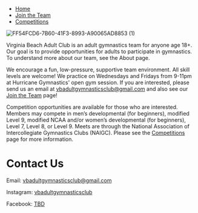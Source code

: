- [Home](https://vbadultgymnasticsclub.github.io)
- [Join the Team](https://vbadultgymnasticsclub.github.io/join-the-team)
- [Competitions](https://vbadultgymnasticsclub.github.io/competitions)

![FF54FCD6-7B60-41F3-8993-A90065AD8853 (1)](https://user-images.githubusercontent.com/108369432/180617739-968e173c-7bb4-4aaf-9256-3db3ecc70489.JPG)


Virginia Beach Adult Club is an adult gymnastics team for anyone age 18+.   Our goal is to provide opportunities for adults to participate in gymnastics.  To understand more about our team, see the About page.

We encourage a fun, low-pressure, supportive team environment.   All skill levels are welcome!  We practice on Wednesdays and Fridays from 9-11pm at Hurricane Gymnastics' open gym session. If you are interested, please send us an email at [vbadultgymnasticsclub@gmail.com](mailto:vbadultgymnasticsclub@gmail.com) and also see our [Join the Team](https://vbadultgymnasticsclub.github.io/join-the-team) page!

Competition opportunities are available for those who are interested.  Members may compete in men’s developmental (for beginners), modified Level 9,  modified NCAA and/or women’s developmental (for beginners), Level 7, Level 8, or Level 9.   Meets are through the National Association of Intercollegiate Gymnastics Clubs (NAIGC). Please see the [Competitions](https://vbadultgymnasticsclub.github.io/competitions) page for more information.

# Contact Us
Email: [vbadultgymnasticsclub@gmail.com](mailto:vbadultgymnasticsclub@gmail.com)

Instagram: [vbadultgymnasticsclub](https://www.instagram.com/vbadultgymnasticsclub/)

Facebook: [TBD]()


